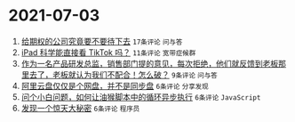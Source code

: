 # 2021-07-03

1. [给期权的公司究竟要不要待下去](https://www.v2ex.com/t/787259) `17条评论` `问与答`
1. [iPad 科学能直接看 TikTok 吗？](https://www.v2ex.com/t/787254) `11条评论` `宽带症候群`
1. [作为一名产品研发总监，销售部门提的意见，每次拒绝，他们就反馈到老板那里去了，老板就认为我们不配合！怎么破？](https://www.v2ex.com/t/787251) `9条评论` `问与答`
1. [阿里云盘仅仅是个网盘，并不是同步盘](https://www.v2ex.com/t/787258) `6条评论` `分享发现`
1. [问个小白问题，如何让油猴脚本中的循环异步执行](https://www.v2ex.com/t/787256) `6条评论` `JavaScript`
1. [发现一个惊天大秘密](https://www.v2ex.com/t/787252) `6条评论` `程序员`
